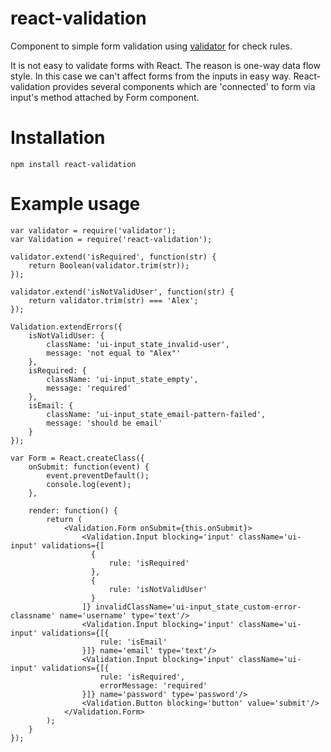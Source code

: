 # react-validation

Component to simple form validation using <a href="https://github.com/chriso/validator.js">validator</a> for check rules.

It is not easy to validate forms with React. The reason is one-way data flow style.
In this case we can't affect forms from the inputs in easy way.
React-validation provides several components which are 'connected' to form via input's method attached by Form component.

# Installation

``
npm install react-validation
``

# Example usage

```
var validator = require('validator');
var Validation = require('react-validation');

validator.extend('isRequired', function(str) {
    return Boolean(validator.trim(str));
});

validator.extend('isNotValidUser', function(str) {
    return validator.trim(str) === 'Alex';
});

Validation.extendErrors({
    isNotValidUser: {
        className: 'ui-input_state_invalid-user',
        message: 'not equal to "Alex"'
    },
    isRequired: {
        className: 'ui-input_state_empty',
        message: 'required'
    },
    isEmail: {
        className: 'ui-input_state_email-pattern-failed',
        message: 'should be email'
    }
});

var Form = React.createClass({
    onSubmit: function(event) {
        event.preventDefault();
        console.log(event);
    },

    render: function() {
        return (
            <Validation.Form onSubmit={this.onSubmit}>
                <Validation.Input blocking='input' className='ui-input' validations={[
                  {
                      rule: 'isRequired'
                  },
                  {
                      rule: 'isNotValidUser'
                  }
                ]} invalidClassName='ui-input_state_custom-error-classname' name='username' type='text'/>
                <Validation.Input blocking='input' className='ui-input' validations={[{
                    rule: 'isEmail'
                }]} name='email' type='text'/>
                <Validation.Input blocking='input' className='ui-input' validations={[{
                    rule: 'isRequired',
                    errorMessage: 'required'
                }]} name='password' type='password'/>
                <Validation.Button blocking='button' value='submit'/>
            </Validation.Form>
        );
    }
});
```
